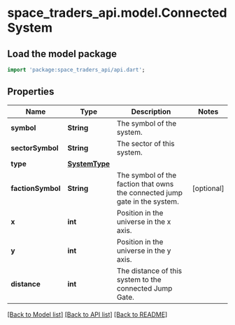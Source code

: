# space_traders_api.model.ConnectedSystem

## Load the model package
```dart
import 'package:space_traders_api/api.dart';
```

## Properties
Name | Type | Description | Notes
------------ | ------------- | ------------- | -------------
**symbol** | **String** | The symbol of the system. | 
**sectorSymbol** | **String** | The sector of this system. | 
**type** | [**SystemType**](SystemType.md) |  | 
**factionSymbol** | **String** | The symbol of the faction that owns the connected jump gate in the system. | [optional] 
**x** | **int** | Position in the universe in the x axis. | 
**y** | **int** | Position in the universe in the y axis. | 
**distance** | **int** | The distance of this system to the connected Jump Gate. | 

[[Back to Model list]](../README.md#documentation-for-models) [[Back to API list]](../README.md#documentation-for-api-endpoints) [[Back to README]](../README.md)


